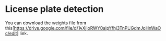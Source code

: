 # License plate detection

You can download the weights file from this[https://drive.google.com/file/d/1vXjIoRWY0aIpYfhj3TnPUGdmJoHnWaOc/edit] link.
